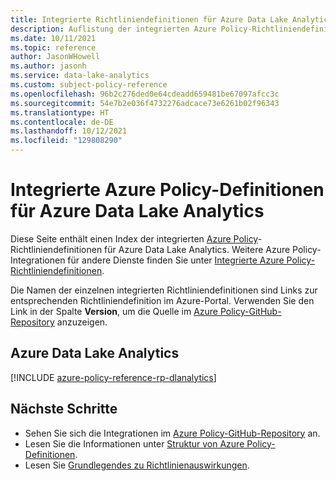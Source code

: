 ```yaml
---
title: Integrierte Richtliniendefinitionen für Azure Data Lake Analytics
description: Auflistung der integrierten Azure Policy-Richtliniendefinitionen für Azure Data Lake Analytics. Diese integrierten Richtliniendefinitionen bieten allgemeine Ansätze für die Verwaltung von Azure-Ressourcen.
ms.date: 10/11/2021
ms.topic: reference
author: JasonWHowell
ms.author: jasonh
ms.service: data-lake-analytics
ms.custom: subject-policy-reference
ms.openlocfilehash: 96b2c276ded0e64cdeadd659481be67097afcc3c
ms.sourcegitcommit: 54e7b2e036f4732276adcace73e6261b02f96343
ms.translationtype: HT
ms.contentlocale: de-DE
ms.lasthandoff: 10/12/2021
ms.locfileid: "129808290"
---
```

# <a name="azure-policy-built-in-definitions-for-azure-data-lake-analytics"></a>Integrierte Azure Policy-Definitionen für Azure Data Lake Analytics

Diese Seite enthält einen Index der integrierten [Azure Policy](../governance/policy/overview.md)-Richtliniendefinitionen für Azure Data Lake Analytics. Weitere Azure Policy-Integrationen für andere Dienste finden Sie unter [Integrierte Azure Policy-Richtliniendefinitionen](../governance/policy/samples/built-in-policies.md).

Die Namen der einzelnen integrierten Richtliniendefinitionen sind Links zur entsprechenden Richtliniendefinition im Azure-Portal. Verwenden Sie den Link in der Spalte **Version**, um die Quelle im [Azure Policy-GitHub-Repository](https://github.com/Azure/azure-policy) anzuzeigen.

## <a name="azure-data-lake-analytics"></a>Azure Data Lake Analytics

[!INCLUDE [azure-policy-reference-rp-dlanalytics](../../includes/policy/reference/byrp/microsoft.datalakeanalytics.md)]

## <a name="next-steps"></a>Nächste Schritte

- Sehen Sie sich die Integrationen im [Azure Policy-GitHub-Repository](https://github.com/Azure/azure-policy) an.
- Lesen Sie die Informationen unter [Struktur von Azure Policy-Definitionen](../governance/policy/concepts/definition-structure.md).
- Lesen Sie [Grundlegendes zu Richtlinienauswirkungen](../governance/policy/concepts/effects.md).
